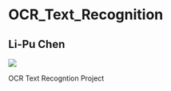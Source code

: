 # OCR_Text_Recognition
## Li-Pu Chen

[![](https://img.shields.io/badge/language-Python-red.svg)]()

OCR Text Recogntion Project
